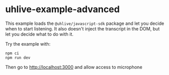 # uhlive-example-advanced

This example loads the `@uhlive/javascript-sdk` package and let you decide when to start listening. It also doesn't inject the transcript in the DOM, but let you decide what to do with it.

Try the example with:

```text
npm ci
npm run dev
```

Then go to <http://localhost:3000> and allow access to microphone
